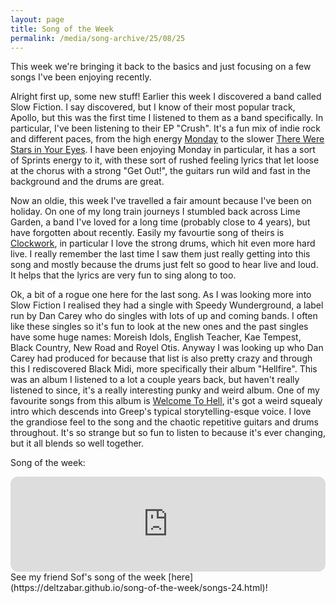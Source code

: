 ```yaml
---
layout: page
title: Song of the Week
permalink: /media/song-archive/25/08/25
---
```


This week we're bringing it back to the basics and just focusing on a few songs I've been enjoying recently.

Alright first up, some new stuff! Earlier this week I discovered a band called Slow Fiction. I say discovered, but I know of their most popular track, Apollo, but this was the first time I listened to them as a band specifically. In particular, I've been listening to their EP "Crush". It's a fun mix of indie rock and different paces, from the high energy [Monday](https://open.spotify.com/track/7xPq717gjyeHgvsreftBHr?si=e37585c82e1344bf) to the slower [There Were Stars in Your Eyes](https://open.spotify.com/track/01ZyxPFB1XvG5x3E5gtoMW?si=2f32f06c006e4bb8). I have been enjoying Monday in particular, it has a sort of Sprints energy to it, with these sort of rushed feeling lyrics that let loose at the chorus with a strong "Get Out!", the guitars run wild and fast in the background and the drums are great.

Now an oldie, this week I've travelled a fair amount because I've been on holiday. On one of my long train journeys I stumbled back across Lime Garden, a band I've loved for a long time (probably close to 4 years), but have forgotten about recently. Easily my favourtie song of theirs is [Clockwork](https://open.spotify.com/track/3BOiQtFYI4EE27CyNwm9rU?si=405accc621424e15), in particular I love the strong drums, which hit even more hard live. I really remember the last time I saw them just really getting into this song and mostly because the drums just felt so good to hear live and loud. It helps that the lyrics are very fun to sing along to too.

Ok, a bit of a rogue one here for the last song. As I was looking more into Slow Fiction I realised they had a single with Speedy Wunderground, a label run by Dan Carey who do singles with lots of up and coming bands. I often like these singles so it's fun to look at the new ones and the past singles have some huge names: Moreish Idols, English Teacher, Kae Tempest, Black Country, New Road and Royel Otis. Anyway I was looking up who Dan Carey had produced for because that list is also pretty crazy and through this I rediscovered Black Midi, more specifically their album "Hellfire". This was an album I listened to a lot a couple years back, but haven't really listened to since, it's a really interesting punky and weird album. One of my favourite songs from this album is [Welcome To Hell](https://open.spotify.com/track/5ON8SSEFQtnhftaRAOt9Wl?si=7132b9242e9a4cf1), it's got a weird squealy intro which descends into Greep's typical storytelling-esque voice. I love the grandiose feel to the song and the chaotic repetitive guitars and drums throughout. It's so strange but so fun to listen to because it's ever changing, but it all blends so well together.

Song of the week:

<iframe style="border-radius:12px" src="https://open.spotify.com/embed/track/5ON8SSEFQtnhftaRAOt9Wl?utm_source=generator" width="100%" height="152" frameBorder="0" allowfullscreen="" allow="autoplay; clipboard-write; encrypted-media; fullscreen; picture-in-picture" loading="lazy"></iframe>

<br>
See my friend Sof's song of the week [here](https://deltzabar.github.io/song-of-the-week/songs-24.html)!
